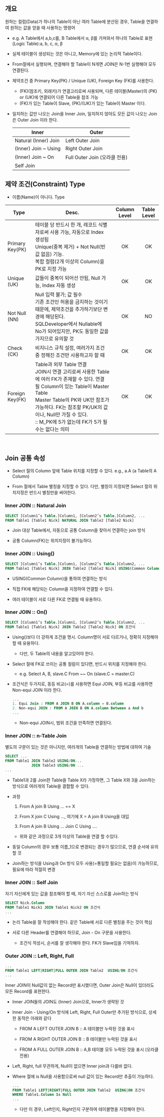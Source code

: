 ## 개요

원하는 컬럼(Data)가 하나의 Table이 아닌 여러 Table에 분산된 경우, Table을 연결하여 원하는 값을 얻을 때 사용하는 명령어

- e.g. A Table에서 a,b,c를, B Table에서 α, β를 가져와서 하나의 Table로 표현 (Logic Table):a, b, c, α, β

- 실제 테이블이 생성되는 것은 아니고, Memory에 있는 논리적 Table이다.

- From절에서 실행되며, 연결해야 할 Table이 N개면 JOIN은 N-1번 실행해야 모두 연결된다.

- 제약조건 중 Primary Key(PK) / Unique (UK), Foreign Key (FK)를 사용한다.
    - (FK)(참조키, 외래키)가 연결고리로써 사용되며, 다른 테이블(Master)의 (PK) or (UK)에 연결되어 다른 Table을 참조 가능
    - (FK)가 있는 Table이 Slave, (PK)/(UK)가 있는 Table이 Master 이다.

- 일치하는 값만 나오는 Join을 Inner Join, 일치하지 않아도 모든 값이 나오는 Join은 Outer Join 이라 한다.

    | Inner | Outer |
    | --- | --- |
    | Natural (Inner) Join | Left Outer Join |
    | (Inner) Join ~ Using | Right Outer Join |
    | (Inner) Join ~ On | Full Outer Join (오라클 전용) |
    | Self Join |  |


## 제약 조건(Constraint) Type

- 이름(Name)이 아니다. Type

| Type | Desc. | Column Level | Table Level |
| --- | --- | :---: | :---: |
| Primary Key(PK) | 테이블 당 반드시 한 개, 레코드 식별자로써 사용 가능, 자동으로 Index 생성됨<br>Unique(중복 제거) + Not Null(빈 값 없음) 기능.<br> 복합 컬럼(2개 이상의 Column)을 PK로 지정 가능 | OK | OK |
| Unique (UK) | 값들이 중복이 되어선 안됨, Null 가능, Index 자동 생성 | OK | OK |
| Not Null (NN) | Null 입력 불가; 값 필수<br>기존 조건인 허용을 금지하는 것이기 때문에, 제약조건을 추가하기보단 변경에 해당된다. <br>SQLDeveloper에서 Nullable에 No가 되어있지만, PK도 동일한 값을 가지므로 유의할 것 | OK | NO |
| Check (CK) | 비지니스 규칙 설정, 여러가지 조건 중 정해진 조건만 사용하고자 할 때 | OK | OK |
| Foreign Key(FK) | Table과 외부 Table 연결<br>JOIN시 연결 고리로써 사용한 Table에 여러 FK가 존재할 수 있다. 연결 될 Column이 있는 Table이 Master Table<br>Master Table의 PK와 UK만 참조가 가능하다. FK는 참조할 PK/UK의 값이나, Null만 가질 수 있다.<br> :: M_PK에 5가 없는데 FK가 5가 될 수는 없다는 의미 | OK | OK |

<br>

## Join 공통 속성

- Select 절의 Column 앞에 Table 위치를 지정할 수 있다. e.g., a.A (a Table의 A Column)

- From 절에서 Table 별칭을 지정할 수 있다. 다만, 별칭이 지정되면 Select 절의 위치지정은 반드시 별칭만을 써야한다.


### Inner JOIN :: Natural Join

```SQL 
SELECT [Column1’s Table.]Column1, [Column2’s Table.]Column2, ...
FROM Table1 [Table1 Nick] NATURAL JOIN Table2 [Table2 Nick]
```

- Join 대상 Table에서, 자동으로 공통 Column을 찾아서 연결하는 join 방식

- 공통 Column(FK)는 위치지정이 불가능하다.


### Inner JOIN :: Using()

``` SQL
SELECT [Column1’s Table.]Column1, [Column2’s Table.]Column2, ...
FROM Table1 [Table1 Nick] JOIN Table2 [Table2 Nick] USING(Common Column)
```

- USING(Common Column)을 통하여 연결하는 방식

- 직접 FK에 해당되는 Column을 지정하여 연결할 수 있다.

- 여러 테이블이 서로 다른 FK로 연결될 때 유용하다.


### Inner JOIN :: On()

``` SQL
SELECT [Column1’s Table.]Column1, [Column2’s Table.]Column2, ...
FROM Table1 [Table1 Nick] JOIN Table2 [Table2 Nick] ON 조건식
```

- Using()보다 더 강하게 조건을 명시. Column명이 서로 다르거나, 정확히 지정해야할 때 유용하다.
    - 다만, 두 Table의 내용을 알고있어야 한다.

- Select 절에 FK로 쓰이는 공통 컬럼이 있다면, 반드시 위치를 지정해야 한다.
    - e.g. Select A, B, slave.C From ~~ On (slave.C = master.C)

- 조건식은 두가지로, 동등 비교(=)를 사용하면 Equi JOIN, 부등 비교를 사용하면 Non-equi JOIN 이라 한다.
    
    ```SQL
    ...
    1. Equi Join : FROM A JOIN B ON A.column = B.column
    2. Non-equi JOIN : FROM A JOIN B ON A.column Between a And b
    ...
    ```

    - Non-equi JOIN시, 범위 조건을 만족하면 연결된다.


### Inner JOIN :: n-Table Join

별도의 구문이 있는 것은 아니지만, 여러개의 Table을 연결하는 방법에 대하여 기술

``` SQL
SELECT ...
FROM Table1 JOIN Table2 USING/ON...
            JOIN Table3 USING/ON ...
...
```

- Table1과 2를 Join한 Table을 Table X라 가정하면, 그 Table X와 3을 Join하는 방식으로 여러개의 Table을 결합할 수 있다.

- 과정
    1. From A join B Using … == X

    2. From X join C Using …, 여기에 X = A join B Using을 대입

    3. From A join B Using … Join C Using .…

    - 위와 같은 과정으로 3개 이상의 Table을 연결 할 수있다.

- 동일 Column의 경우 보통 이름_1으로 변경되는 경우가 많으므로, 연결 순서에 유의할 것

- Join하는 방식을 Using과 On 방식 모두 사용(=통일할 필요는 없음)이 가능하므로, 필요에 따라 적절히 변경


### Inner JOIN :: Self Join

자기 자신에게 있는 값을 참조해야 할 때, 자기 자신 스스로를 Join하는 방식

``` SQL
SELECT Nick.Column
FROM Table1 Nick1 JOIN Table1 Nick2 ON 조건식
...
```

- 논리 Table을 잘 작성해야 한다. 같은 Table에 서로 다른 별칭을 주는 것이 핵심

- 서로 다른 Header를 연결해야 하므로, Join - On 구문을 사용한다.

    - 조건식 작성시, 순서를 잘 생각해야 한다. FK가 Slave임을 기억하자.


### Outer JOIN :: Left, Right, Full

``` SQL
...
FROM Table1 LEFT|RIGHT|FULL OUTER JOIN Table2  USING/ON 조건식
...
```

Inner JOIN이 Null값이 없는 Record만 표시했다면, Outer Join은 Null이 있더라도 모든 Record를 표현한다.

- Inner JOIN들의 JOIN도 (Inner) Join으로, Inner가 생략된 것

- Inner Join - Using/On 방식에 Left, Right, Full Outer만 추가된 방식으로, 상세한 동작은 아래와 같다
    - FROM A LEFT OUTER JOIN B  :: A 테이블만 누락된 것을 표시

    - FROM A RIGHT OUTER JOIN B  :: B 테이블만 누락된 것을 표시

    - FROM A FULL OUTER JOIN B  :: A,B 테이블 모두 누락된 것을 표시 (오라클 전용)

- Left, Right, full 무관하게, Null이 없으면 Inner join과 다를바 없다.

- Where 절에 is Null을 사용함으로써 null 값이 있는 Record만 추출이 가능하다.

    ``` SQL
    ...
    FROM Table1 LEFT|RIGHT|FULL OUTER JOIN Table2  USING|ON 조건식
    WHERE Table1.Column Is Null
    ...
    ```

    - 다만 이 경우, Left인지, Right인지 구분하여 테이블명을 지정해야 한다.